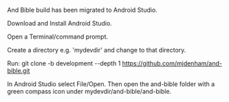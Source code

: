 And Bible build has been migrated to Android Studio.

Download and Install Android Studio.

Open a Terminal/command prompt.

Create a directory e.g. 'mydevdir' and change to that directory.

Run:
git clone -b development --depth 1 https://github.com/mjdenham/and-bible.git

In Android Studio select File/Open.  Then open the and-bible folder with a green compass icon under mydevdir/and-bible/and-bible.
